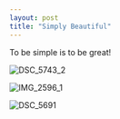 ```yaml
---
layout: post
title: "Simply Beautiful"
---
```


To be simple is to be great!

![DSC_5743_2](https://github.com/kathybeyer/kathybeyer.github.io/assets/121460653/40d9c83b-0f3a-4067-a215-38d99bf16380)

![IMG_2596_1](https://github.com/kathybeyer/kathybeyer.github.io/assets/121460653/8a5fb252-e439-4fd2-b33d-8ab2527b4b94)

![DSC_5691](https://github.com/kathybeyer/kathybeyer.github.io/assets/121460653/a7b78eeb-1093-44ab-b7bf-357db4be64ed)



